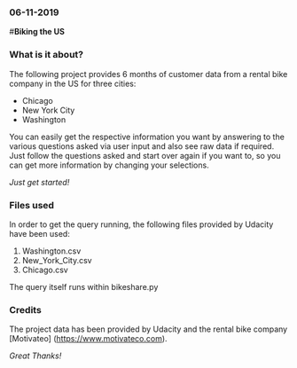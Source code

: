 ### 06-11-2019

#**Biking the US**


### **What is it about?**
The following project provides 6 months of customer data from a rental bike company in the US for three cities:
* Chicago
* New York City
* Washington

You can easily get the respective information you want by answering to the various questions asked via user input and also see raw data if required. Just follow the questions asked and start over again if you want to, so you can get more information by changing your selections.

_Just get started!_

### **Files used**
In order to get the query running, the following files provided by Udacity have been used:
1. Washington.csv
2. New_York_City.csv
3. Chicago.csv

The query itself runs within bikeshare.py

### **Credits**
The project data has been provided by Udacity and the rental bike company [Motivateo] (https://www.motivateco.com).

_Great Thanks!_

